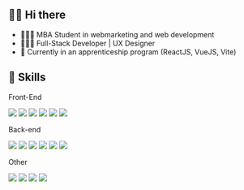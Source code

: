 ## 👋🏻 Hi there

- 👩🏼‍🎓 MBA Student in webmarketing and web development
- 👨🏼‍💻 Full-Stack Developer | UX Designer
- 🏫 Currently in an apprenticeship program (ReactJS, VueJS, Vite)

## 📌 Skills
Front-End

![](https://img.shields.io/badge/Code-HTML5-informational?style=flat&logo=html5&logoColor=white&color=48cae4)
![](https://img.shields.io/badge/Style-CSS3-informational?style=flat&logo=css3&logoColor=white&color=48cae4)
![](https://img.shields.io/badge/Code-VueJS-informational?style=flat&logo=vuedotjs&logoColor=white&color=48cae4)
![](https://img.shields.io/badge/Code-Vite-informational?style=flat&logo=vite&logoColor=white&color=48cae4)
![](https://img.shields.io/badge/Code-Angular-informational?style=flat&logo=angular&logoColor=white&color=48cae4)
![](https://img.shields.io/badge/Code-React-informational?style=flat&logo=react&logoColor=white&color=48cae4)

Back-end

![](https://img.shields.io/badge/Code-Laravel-informational?style=flat&logo=laravel&logoColor=white&color=d00000)
![](https://img.shields.io/badge/Code-Ajax-informational?style=flat&logo=ajax&logoColor=white&color=d00000)
![](https://img.shields.io/badge/Code-Python-informational?style=flat&logo=python&logoColor=white&color=d00000)
![](https://img.shields.io/badge/Style-Sass-informational?style=flat&logo=Sass&logoColor=white&color=d00000)
![](https://img.shields.io/badge/Code-Java-informational?style=flat&logo=javascript&logoColor=white&color=d00000)
![](https://img.shields.io/badge/Code-Php-informational?style=flat&logo=php&logoColor=white&color=d00000)

Other

![](https://img.shields.io/badge/Tools-Xcode-informational?style=flat&logo=xcode&logoColor=white&color=70e000)
![](https://img.shields.io/badge/Code-SwiftUI-informational?style=flat&logo=swift&logoColor=white&color=70e000)
![](https://img.shields.io/badge/Tools-GitHub-informational?style=flat&logo=GitHub&logoColor=white&color=70e000)
![](https://img.shields.io/badge/Tools-GitLab-informational?style=flat&logo=GitLab&logoColor=white&color=70e000)

